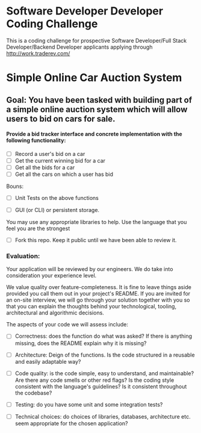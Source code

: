 # Software Developer Developer Coding Challenge

This is a coding challenge for prospective Software Developer/Full Stack Developer/Backend Developer applicants applying through http://work.traderev.com/

# Simple Online Car Auction System
## Goal: You have been tasked with building part of a simple online auction system which will allow users to bid on cars for sale.

#### Provide a bid tracker interface and concrete implementation with the following functionality:

- [ ] Record a user's bid on a car
- [ ] Get the current winning bid for a car
- [ ] Get all the bids for a car
- [ ] Get all the cars on which a user has bid

Bouns:
- [ ] Unit Tests on the above functions
- [ ] GUI (or CLI) or persistent storage.


You may use any appropriate libraries to help. Use the language that you feel you are the strongest
- [ ] Fork this repo. Keep it public until we have been able to review it.

### Evaluation:
Your application will be reviewed by our engineers. We do take into consideration your experience level.

We value quality over feature-completeness. It is fine to leave things aside provided you call them out in your project's README. If you are invited for an on-site interview, we will go through your solution together with you so that you can explain the thoughts behind your technological, tooling, architectural and algorithmic decisions.

The aspects of your code we will assess include:
- [ ] Correctness: does the function do what was asked? If there is anything missing, does the README explain why it is missing?
- [ ] Architecture: Deign of the functions. Is the code structured in a reusable and easily adaptable way?
- [ ] Code quality: is the code simple, easy to understand, and maintainable? Are there any code smells or other red flags? Is the coding style consistent with the language's guidelines? Is it consistent throughout the codebase?
- [ ] Testing: do you have some unit and some integration tests?
- [ ] Technical choices: do choices of libraries, databases, architecture etc. seem appropriate for the chosen application?








